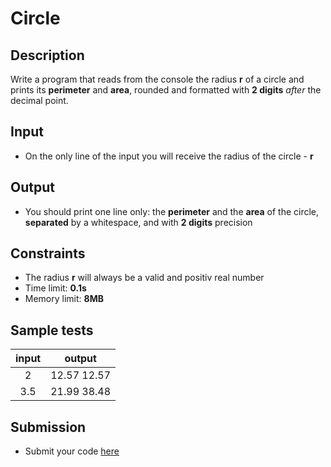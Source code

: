 # Circle

## Description
Write a program that reads from the console the radius **r** of a circle and prints its **perimeter** and **area**, rounded and formatted with **2 digits** *after* the decimal point.
## Input
- On the only line of the input you will receive the radius of the circle - **r**

## Output
- You should print one line only: the **perimeter** and the **area** of the circle, **separated** by a whitespace, and with **2 digits** precision

## Constraints
- The radius **r** will always be a valid and positiv real number
- Time limit: **0.1s**
- Memory limit: **8MB**

## Sample tests

|          input      |          output    |
|:-------------------:|:------------------:|
| 2                   | 12.57 12.57        |
| 3.5                 | 21.99 38.48        |

## Submission
- Submit your code [here](http://bgcoder.com/Contests/Compete/Index/311#2)
